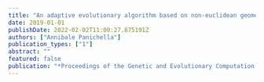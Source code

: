 ```yaml
---
title: "An adaptive evolutionary algorithm based on non-euclidean geometry for many-objective optimization"
date: 2019-01-01
publishDate: 2022-02-02T11:00:27.875191Z
authors: ["Annibale Panichella"]
publication_types: ["1"]
abstract: ""
featured: false
publication: "*Proceedings of the Genetic and Evolutionary Computation Conference*"
---
```


